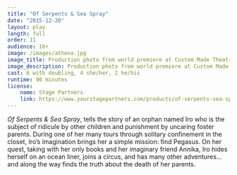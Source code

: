 ```yaml
---
title: "Of Serpents & Sea Spray"
date: "2015-12-20"
layout: play
length: full
order: 11
audience: 16+
image: /images/athena.jpg
image_title: Production photo from world premiere at Custom Made Theatre Co.
image_description: Production photo from world premiere at Custom Made Theatre Co.  Maria Giere Marquis (Athena/Anika) and María Leigh (Iro), photo by Jay Yamada.
cast: 6 with doubling, 4 she/her, 2 he/his
runtime: 90 minutes
license:
    name: Stage Partners
    link: https://www.yourstagepartners.com/products/of-serpents-sea-spray
---
```


*Of Serpents & Sea Spray*, tells the story of an orphan named Iro who is the subject of ridicule by other children and punishment by uncaring foster parents. During one of her many tours through solitary confinement in the closet, Iro’s imagination brings her a simple mission: find Pegasus. On her quest, taking with her only books and her imaginary friend Annika, Iro hides herself on an ocean liner, joins a circus, and has many other adventures... and along the way finds the truth about the death of her parents.
